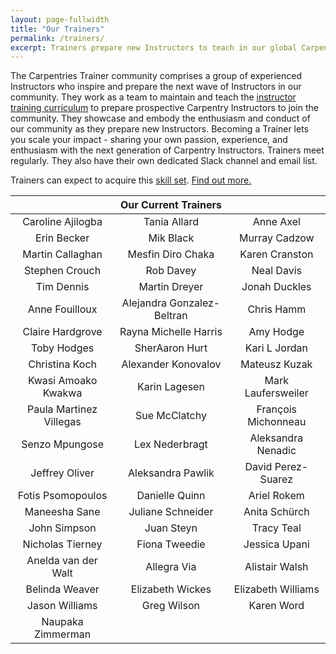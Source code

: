 ```yaml
---
layout: page-fullwidth
title: "Our Trainers"
permalink: /trainers/
excerpt: Trainers prepare new Instructors to teach in our global Carpentries Community.
---
```


The Carpentries Trainer community comprises a group of experienced Instructors who inspire and prepare 
the next wave of Instructors in our community. They work as a team to maintain and teach the
[instructor training curriculum](http://carpentries.github.io/instructor-training/) to 
prepare prospective Carpentry Instructors to join the community. They showcase and embody the 
enthusiasm and conduct of our community as they prepare new Instructors. Becoming a Trainer 
lets you scale your impact - sharing your own passion, experience, and enthusiasm with the next 
generation of Carpentry Instructors. Trainers meet regularly. They also have their own dedicated Slack channel and 
email list.

Trainers can expect to acquire this [skill set](https://github.com/carpentries/commons/blob/master/text-for-trainers.md).
[Find out more.](https://docs.carpentries.org/topic_folders/instructor_training/index.html)



|        |     Our Current Trainers       |   |
| :-------------: |:-------------:| :-----:|
| Caroline Ajilogba	 | Tania Allard	| Anne Axel	|   
| Erin Becker |	Mik Black	| Murray Cadzow		  | 
| Martin Callaghan | Mesfin Diro Chaka	| Karen Cranston	|	   
| Stephen Crouch	| Rob Davey		| Neal Davis	 |  
| Tim Dennis		| Martin Dreyer	 | Jonah Duckles |	   
| Anne Fouilloux | Alejandra Gonzalez-Beltran	  | Chris Hamm		 |  
| Claire Hardgrove	|	 Rayna Michelle Harris		| Amy Hodge	|	   
| Toby Hodges	  | SherAaron Hurt	| Kari L Jordan	   |
| Christina Koch	| Alexander Konovalov	 | Mateusz Kuzak	|	   
| Kwasi Amoako Kwakwa		| Karin Lagesen	  | Mark Laufersweiler |		   
| Paula Martinez Villegas		| Sue McClatchy | François Michonneau	|	   
| Senzo Mpungose	| Lex Nederbragt	| Aleksandra Nenadic	|	   
| Jeffrey Oliver	| Aleksandra Pawlik		| David Perez-Suarez		|   
| Fotis Psomopoulos	| Danielle Quinn	 | Ariel Rokem	| 
| Maneesha Sane	| Juliane Schneider	| Anita Schürch		  | 
| John Simpson	| Juan Steyn	 | Tracy Teal	|	   
| Nicholas Tierney	 | Fiona Tweedie	| Jessica Upani |
| Anelda van der Walt | Allegra Via	| Alistair Walsh	| 
| Belinda Weaver	 | Elizabeth Wickes		| Elizabeth Williams		|   
| Jason Williams	 | Greg Wilson	 | Karen Word	|   
| Naupaka Zimmerman		|   ||

